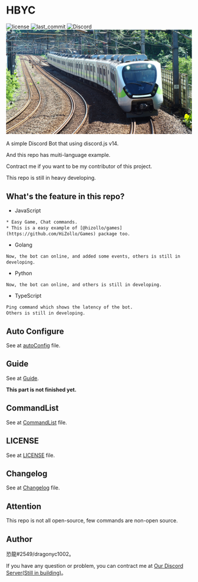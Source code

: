 # HBYC
![license](https://img.shields.io/github/license/dragonyc1002/HBYC) <!--?style=for-the-badge-->
![last_commit](https://img.shields.io/github/last-commit/dragonyc1002/HBYC) 
![Discord](https://img.shields.io/discord/977204156043509780)
[![EMU900!!!](./public/images/banner.jpeg)](https://reurl.cc/GxQqdy)

A simple Discord Bot that using discord.js v14.

And this repo has muiti-language example.

Contract me if you want to be my contributor of this project.

This repo is still in heavy developing.

## What's the feature in this repo?
* JavaScript
```
* Easy Game, Chat commands.
* This is a easy example of [@hizollo/games](https://github.com/HiZollo/Games) package too.
```

* Golang
```
Now, the bot can online, and added some events, others is still in developing.
```

* Python
```
Now, the bot can online, and others is still in developing.
```

* TypeScript
```
Ping command which shows the latency of the bot.
Others is still in developing.
```

## Auto Configure
See at [autoConfig](./docs/autoConfig.md) file.

## Guide
See at [Guide](./docs/guide).

**This part is not finished yet.**

## CommandList
See at [CommandList](./docs/CommandList.md) file.

## LICENSE
See at [LICENSE](./LICENSE) file.

## Changelog
See at [Changelog](./CHANGELOG.md) file.

## Attention
This repo is not all open-source, few commands are non-open source.

## Author
恐龍#2549/dragonyc1002。

If you have any question or problem, you can contract me at [Our Discord Server(Still in building)](https://discord.gg/J7X2nWXszp)。